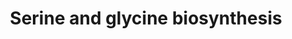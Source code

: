 ---
annotations:
- type: Pathway Ontology
  value: serine metabolic pathway
- type: Pathway Ontology
  value: glycine metabolic pathway
authors:
- J.Heckman
- MaintBot
- Ddigles
- Egonw
- Eweitz
description: ''
last-edited: 2021-05-20
organisms:
- Saccharomyces cerevisiae
redirect_from:
- /index.php/Pathway:WP218
- /instance/WP218
schema-jsonld:
- '@context': https://schema.org/
  '@id': https://wikipathways.github.io/pathways/WP218.html
  '@type': Dataset
  creator:
    '@type': Organization
    name: WikiPathways
  description: ''
  keywords:
  - L-glycine
  - phosphate
  - SER2
  - 5,10-methylene-THF
  - SHM2
  - SER1
  - SHM1
  - NADH
  - L-serine
  - L-glutamate
  license: CC0
  name: Serine and glycine biosynthesis
seo: CreativeWork
title: Serine and glycine biosynthesis
wpid: WP218
---